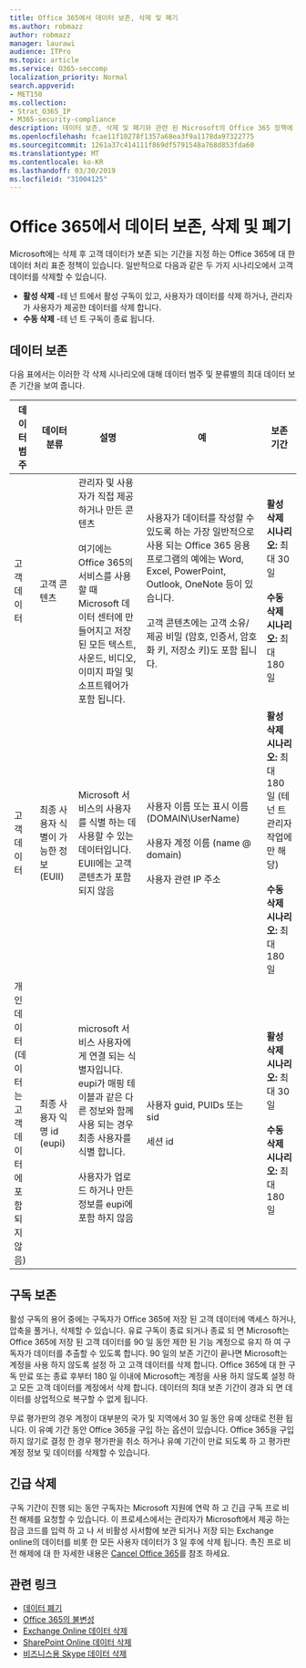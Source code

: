 ```yaml
---
title: Office 365에서 데이터 보존, 삭제 및 폐기
ms.author: robmazz
author: robmazz
manager: laurawi
audience: ITPro
ms.topic: article
ms.service: O365-seccomp
localization_priority: Normal
search.appverid:
- MET150
ms.collection:
- Strat_O365_IP
- M365-security-compliance
description: 데이터 보존, 삭제 및 폐기와 관련 된 Microsoft의 Office 365 정책에 대 한 개요입니다.
ms.openlocfilehash: fcae11f10278f1357a68ea3f9a1178da97322775
ms.sourcegitcommit: 1261a37c414111f869df5791548a768d853fda60
ms.translationtype: MT
ms.contentlocale: ko-KR
ms.lasthandoff: 03/30/2019
ms.locfileid: "31004125"
---
```

# <a name="data-retention-deletion-and-destruction-in-office-365"></a>Office 365에서 데이터 보존, 삭제 및 폐기

Microsoft에는 삭제 후 고객 데이터가 보존 되는 기간을 지정 하는 Office 365에 대 한 데이터 처리 표준 정책이 있습니다. 일반적으로 다음과 같은 두 가지 시나리오에서 고객 데이터를 삭제할 수 있습니다.

- **활성 삭제** -테 넌 트에서 활성 구독이 있고, 사용자가 데이터를 삭제 하거나, 관리자가 사용자가 제공한 데이터를 삭제 합니다.
- **수동 삭제** -테 넌 트 구독이 종료 됩니다.

## <a name="data-retention"></a>데이터 보존

다음 표에서는 이러한 각 삭제 시나리오에 대해 데이터 범주 및 분류별의 최대 데이터 보존 기간을 보여 줍니다.

| 데이터 범주 | 데이터 분류 | 설명 | 예 | 보존 기간 |
|-----------------|-----------------|-----------------|----------------------------------|-------------------------------|
| 고객 데이터 | 고객 콘텐츠| 관리자 및 사용자가 직접 제공 하거나 만든 콘텐츠 <br><br> 여기에는 Office 365의 서비스를 사용할 때 Microsoft 데이터 센터에 만들어지고 저장 된 모든 텍스트, 사운드, 비디오, 이미지 파일 및 소프트웨어가 포함 됩니다. | 사용자가 데이터를 작성할 수 있도록 하는 가장 일반적으로 사용 되는 Office 365 응용 프로그램의 예에는 Word, Excel, PowerPoint, Outlook, OneNote 등이 있습니다. <br><br> 고객 콘텐츠에는 고객 소유/제공 비밀 (암호, 인증서, 암호화 키, 저장소 키)도 포함 됩니다. | **활성 삭제 시나리오:** 최대 30 일 <br><br> **수동 삭제 시나리오:** 최대 180 일 |
| 고객 데이터 | 최종 사용자 식별이 가능한 정보 (EUII) | Microsoft 서비스의 사용자를 식별 하는 데 사용할 수 있는 데이터입니다. EUII에는 고객 콘텐츠가 포함 되지 않음 | 사용자 이름 또는 표시 이름 (DOMAIN\UserName) <br><br> 사용자 계정 이름 (name @ domain) <br><br>  사용자 관련 IP 주소 | **활성 삭제 시나리오:** 최대 180 일 (테 넌 트 관리자 작업에만 해당) <br><br> **수동 삭제 시나리오:** 최대 180 일 |
| 개인 데이터 <br> (데이터는 고객 데이터에 포함 되지 않음) | 최종 사용자 익명 id (eupi) | microsoft 서비스 사용자에 게 연결 되는 식별자입니다. eupi가 매핑 테이블과 같은 다른 정보와 함께 사용 되는 경우 최종 사용자를 식별 합니다. <br><br> 사용자가 업로드 하거나 만든 정보를 eupi에 포함 하지 않음 | 사용자 guid, PUIDs 또는 sid <br><br> 세션 id | **활성 삭제 시나리오:** 최대 30 일 <br><br> **수동 삭제 시나리오:** 최대 180 일 |

## <a name="subscription-retention"></a>구독 보존

활성 구독의 용어 중에는 구독자가 Office 365에 저장 된 고객 데이터에 액세스 하거나, 압축을 풀거나, 삭제할 수 있습니다. 유료 구독이 종료 되거나 종료 되 면 Microsoft는 Office 365에 저장 된 고객 데이터를 90 일 동안 제한 된 기능 계정으로 유지 하 여 구독자가 데이터를 추출할 수 있도록 합니다. 90 일의 보존 기간이 끝나면 Microsoft는 계정을 사용 하지 않도록 설정 하 고 고객 데이터를 삭제 합니다. Office 365에 대 한 구독 만료 또는 종료 후부터 180 일 이내에 Microsoft는 계정을 사용 하지 않도록 설정 하 고 모든 고객 데이터를 계정에서 삭제 합니다. 데이터의 최대 보존 기간이 경과 되 면 데이터를 상업적으로 복구할 수 없게 됩니다.

무료 평가판의 경우 계정이 대부분의 국가 및 지역에서 30 일 동안 유예 상태로 전환 됩니다. 이 유예 기간 동안 Office 365을 구입 하는 옵션이 있습니다. Office 365을 구입 하지 않기로 결정 한 경우 평가판을 취소 하거나 유예 기간이 만료 되도록 하 고 평가판 계정 정보 및 데이터를 삭제할 수 있습니다.

## <a name="expedited-deletion"></a>긴급 삭제
구독 기간이 진행 되는 동안 구독자는 Microsoft 지원에 연락 하 고 긴급 구독 프로 비전 해제를 요청할 수 있습니다. 이 프로세스에서는 관리자가 Microsoft에서 제공 하는 잠금 코드를 입력 하 고 나 서 비활성 사서함에 보관 되거나 저장 되는 Exchange online의 데이터를 비롯 한 모든 사용자 데이터가 3 일 후에 삭제 됩니다. 촉진 프로 비전 해제에 대 한 자세한 내용은 [Cancel Office 365](https://support.office.com/article/Cancel-Office-365-for-business-b1bc0bef-4608-4601-813a-cdd9f746709a)를 참조 하세요.

## <a name="related-links"></a>관련 링크
- [데이터 폐기](office-365-data-destruction.md)
- [Office 365의 불변성](office-365-data-immutability.md)
- [Exchange Online 데이터 삭제](office-365-exchange-online-data-deletion.md)
- [SharePoint Online 데이터 삭제](office-365-sharepoint-online-data-deletion.md)
- [비즈니스용 Skype 데이터 삭제](office-365-skype-data-deletion.md)